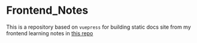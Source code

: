 # Frontend_Notes
This is a repository based on `vuepress` for building static docs site from my frontend learning notes in [this repo](https://github.com/1lch2/JavaScript_Exercise)
